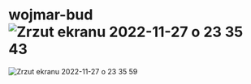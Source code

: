 # wojmar-bud![Zrzut ekranu 2022-11-27 o 23 35 43](https://user-images.githubusercontent.com/33059975/204163402-f8be8d39-d2ca-4496-ab93-7b11b70056bb.png)
![Zrzut ekranu 2022-11-27 o 23 35 59](https://user-images.githubusercontent.com/33059975/204163407-ebd177fc-f888-42e7-b57d-56fa317a2254.png)
